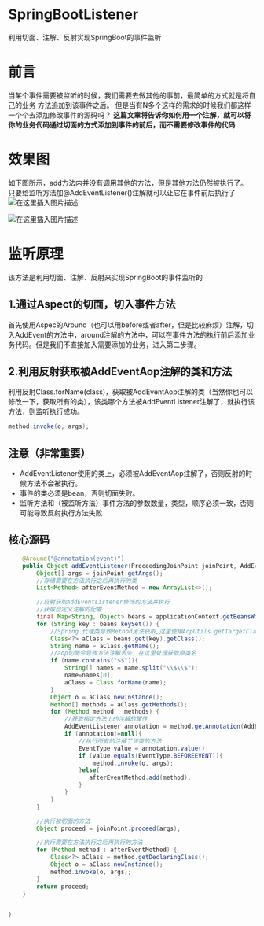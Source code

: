 # SpringBootListener
利用切面、注解、反射实现SpringBoot的事件监听



# 前言
当某个事件需要被监听的时候，我们需要去做其他的事前，最简单的方式就是将自己的业务 方法追加到该事件之后。
但是当有N多个这样的需求的时候我们都这样一个个去添加修改事件的源码吗？
**这篇文章将告诉你如何用一个注解，就可以将你的业务代码通过切面的方式添加到事件的前后，而不需要修改事件的代码**

# 效果图
如下图所示，add方法内并没有调用其他的方法，但是其他方法仍然被执行了。
只要给监听方法加@AddEventListener()注解就可以让它在事件前后执行了
![在这里插入图片描述](https://img-blog.csdnimg.cn/72b9224146234e1b8e57f1647270502f.png)

![在这里插入图片描述](https://img-blog.csdnimg.cn/7001e32e2a3b413dbeda85c34b41454e.png)

# 监听原理
该方法是利用切面、注解、反射来实现SpringBoot的事件监听的
## 1.通过Aspect的切面，切入事件方法
首先使用Aspec的Around（也可以用before或者after，但是比较麻烦）注解，切入AddEvent的方法中，around注解的方法中，可以在事件方法的执行前后添加业务代码。但是我们不直接加入需要添加的业务，进入第二步骤。
## 2.利用反射获取被AddEventAop注解的类和方法
利用反射Class.forName(class)，获取被AddEventAop注解的类（当然你也可以修改一下，获取所有的类），该类哪个方法被AddEventListener注解了，就执行该方法，则监听执行成功。

```java
method.invoke(o, args);
```
## 注意（非常重要）

 - AddEventListener使用的类上，必须被AddEventAop注解了，否则反射的时候方法不会被执行。
 - 事件的类必须是bean，否则切面失败。
 - 监听方法和（被监听方法）事件方法的参数数量，类型，顺序必须一致，否则可能导致反射执行方法失败


##  核心源码
```java
    @Around("@annotation(event)")
    public Object addEventListener(ProceedingJoinPoint joinPoint, AddEventAop event) throws Throwable {
        Object[] args = joinPoint.getArgs();
        //存储需要在方法执行之后再执行的类
        List<Method> afterEventMethod = new ArrayList<>();

        //反射获取AddEventListener修饰的方法并执行
        //获取自定义注解的配置
        final Map<String, Object> beans = applicationContext.getBeansWithAnnotation(AddEventAop.class);
        for (String key : beans.keySet()) {
            //Spring 代理类导致Method无法获取,这里使用AopUtils.getTargetClass()方法
            Class<?> aClass = beans.get(key).getClass();
            String name = aClass.getName();
            //aop切面会导致方法注解丢失，在这里处理获取原类名
            if (name.contains("$$")){
                String[] names = name.split("\\$\\$");
                name=names[0];
                aClass = Class.forName(name);
            }
            Object o = aClass.newInstance();
            Method[] methods = aClass.getMethods();
            for (Method method : methods) {
                //获取指定方法上的注解的属性
                AddEventListener annotation = method.getAnnotation(AddEventListener.class);
                if (annotation!=null){
                    //执行所有的注解了该类的方法
                    EventType value = annotation.value();
                    if (value.equals(EventType.BEFOREEVENT)){
                        method.invoke(o, args);
                    }else{
                       afterEventMethod.add(method);
                    }
                }
            }
        }

        //执行被切面的方法
        Object proceed = joinPoint.proceed(args);

        //执行需要在方法执行之后再执行的方法
        for (Method method : afterEventMethod) {
            Class<?> aClass = method.getDeclaringClass();
            Object o = aClass.newInstance();
            method.invoke(o, args);
        }
        return proceed;
    }


}

```


